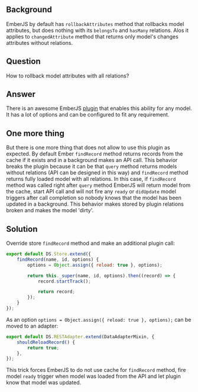 ## Background
EmberJS by default has `rollbackAttributes` method that rollbacks model attributes, but does nothing with its `belongsTo` and `hasMany` relations. Alos it applies to `changedAttribute` method that returns only model's changes attributes without relations.

## Question
How to rollback model attributes with all relations?

## Answer
There is an awesome EmberJS [plugin][link_plugin] that enables this ability for any model. It has a lot of options and can be configured to fit any requirement.

## One more thing
But there is one more thing that does not allow to use this plugin as expected. By default Ember `findRecord` method returns records from the cache if it exists and in a background makes an API call. This behavior breaks the plugin because it can be that `query` method returns models without relations (API can be designed in this way) and `findRecord` method returns fully loaded model with all relations. In this case, if `findRecord` method was called right after `query` method EmberJS will return model from the cache, start API call and will not fire any `ready` or `didUpdate` model triggers after call completion so nobody knows that the model has been updated in a background. This behavior makes stored by plugin relations broken and makes the model 'dirty'.

## Solution
Override store `findRecord` method and make an additional plugin call:
```javascript
export default DS.Store.extend({
    findRecord(name, id, options) {
        options = Object.assign({ reload: true }, options);

        return this._super(name, id, options).then((record) => {
            record.startTrack();

            return record;
        });
    }
});
```

As an option `options = Object.assign({ reload: true }, options);` can be moved to an adapter:
```javascript
export default DS.RESTAdapter.extend(DataAdapterMixin, {
	shouldReloadRecord() {
		return true;
	},
});
```

This trick forces EmberJS to do not use cache for `findRecord` method, fire model `ready` trigger when model was loaded from the API and let plugin know that model was updated.

[link_plugin]: https://github.com/danielspaniel/ember-data-change-tracker/
